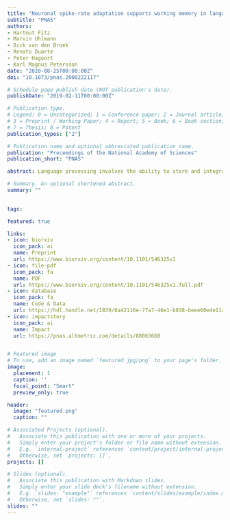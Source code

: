 ```yaml
---
title: "Neuronal spike-rate adaptation supports working memory in language processing"
subtitle: "PNAS"
authors:
- Hartmut Fitz
- Marvin Uhlmann
- Dick van den Broek
- Renato Duarte
- Peter Hagoort
- Karl Magnus Petersson
date: "2020-08-25T00:00:00Z"
doi: "10.1073/pnas.2000222117"

# Schedule page publish date (NOT publication's date).
publishDate: "2019-02-11T00:00:00Z"

# Publication type.
# Legend: 0 = Uncategorized; 1 = Conference paper; 2 = Journal article;
# 3 = Preprint / Working Paper; 4 = Report; 5 = Book; 6 = Book section;
# 7 = Thesis; 8 = Patent
publication_types: ["2"]

# Publication name and optional abbreviated publication name.
publication: "Proceedings of the National Academy of Sciences"
publication_short: "PNAS"

abstract: Language processing involves the ability to store and integrate pieces of information in working memory over short periods of time. According to the dominant view, information is maintained through sustained, elevated neural activity. Other work has argued that short-term synaptic facilitation can serve as a substrate of memory. Here we propose an account where memory is supported by intrinsic plasticity that downregulates neuronal firing rates. Single neuron responses are dependent on experience, and we show through simulations that these adaptive changes in excitability provide memory on timescales ranging from milliseconds to seconds. On this account, spiking activity writes information into coupled dynamic variables that control adaptation and move at slower timescales than the membrane potential. From these variables, information is continuously read back into the active membrane state for processing. This neuronal memory mechanism does not rely on persistent activity, excitatory feedback, or synaptic plasticity for storage. Instead, information is maintained in adaptive conductances that reduce firing rates and can be accessed directly without cued retrieval. Memory span is systematically related to both the time constant of adaptation and baseline levels of neuronal excitability. Interference effects within memory arise when adaptation is long lasting. We demonstrate that this mechanism is sensitive to context and serial order which makes it suitable for temporal integration in sequence processing within the language domain. We also show that it enables the binding of linguistic features over time within dynamic memory registers. This work provides a step toward a computational neurobiology of language.

# Summary. An optional shortened abstract.
summary: ""
 

tags:

featured: true

links:
- icon: biorxiv
  icon_pack: ai
  name: Preprint
  url: https://www.biorxiv.org/content/10.1101/546325v1
- icon: file-pdf
  icon_pack: fa
  name: PDF
  url: https://www.biorxiv.org/content/10.1101/546325v1.full.pdf
- icon: database
  icon_pack: fa
  name: Code & Data
  url: https://hdl.handle.net/1839/8a42116e-77a7-46e1-b838-beee60e4e11a
- icon: impactstory
  icon_pack: ai
  name: Impact
  url: https://pnas.altmetric.com/details/88063660


# Featured image
# To use, add an image named `featured.jpg/png` to your page's folder. 
image:
  placement: 1
  caption: ''
  focal_point: "Smart"
  preview_only: true

header:
  image: "featured.png"
  caption: ""

# Associated Projects (optional).
#   Associate this publication with one or more of your projects.
#   Simply enter your project's folder or file name without extension.
#   E.g. `internal-project` references `content/project/internal-project/index.md`.
#   Otherwise, set `projects: []`.
projects: []

# Slides (optional).
#   Associate this publication with Markdown slides.
#   Simply enter your slide deck's filename without extension.
#   E.g. `slides: "example"` references `content/slides/example/index.md`.
#   Otherwise, set `slides: ""`.
slides: ""
---
```



